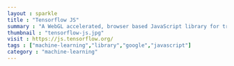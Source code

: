 ```yaml
---
layout : sparkle
title : "Tensorflow JS"
summary : "A WebGL accelerated, browser based JavaScript library for training and deploying ML models."
thumbnail : "tensorflow-js.jpg"
visit : https://js.tensorflow.org/
tags : ["machine-learning","library","google","javascript"]
category : "machine-learning"
---
```

